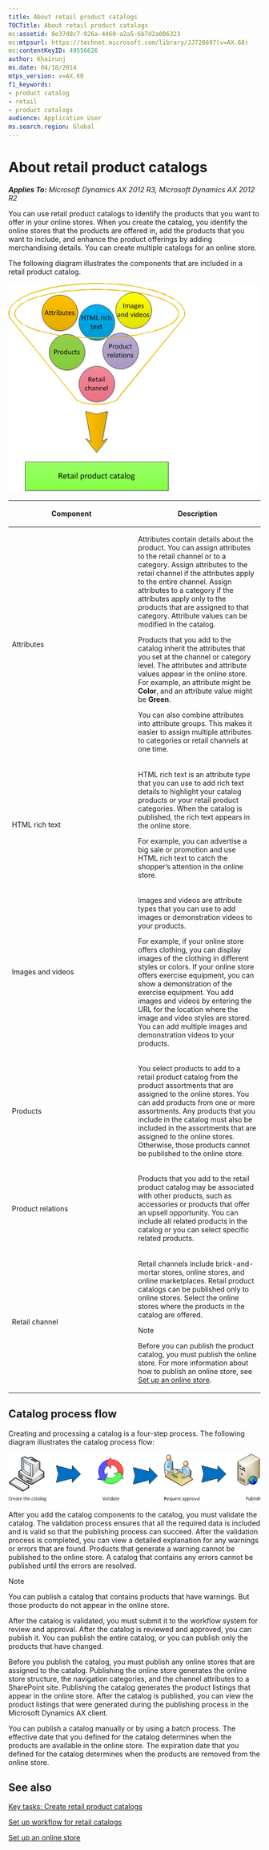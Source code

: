 ```yaml
---
title: About retail product catalogs
TOCTitle: About retail product catalogs
ms:assetid: 8e37d8c7-926a-4460-a2a5-6b7d2a086323
ms:mtpsurl: https://technet.microsoft.com/library/JJ728697(v=AX.60)
ms:contentKeyID: 49556626
author: Khairunj
ms.date: 04/18/2014
mtps_version: v=AX.60
f1_keywords:
- product catalog
- retail
- product catalogs
audience: Application User
ms.search.region: Global
---
```


# About retail product catalogs 


_**Applies To:** Microsoft Dynamics AX 2012 R3, Microsoft Dynamics AX 2012 R2_

You can use retail product catalogs to identify the products that you want to offer in your online stores. When you create the catalog, you identify the online stores that the products are offered in, add the products that you want to include, and enhance the product offerings by adding merchandising details. You can create multiple catalogs for an online store.

The following diagram illustrates the components that are included in a retail product catalog.

![Components in a retail product catalog](images/JJ728697.RetailProductCatalogComponents(AX.60).gif "Components in a retail product catalog")

<table>
<colgroup>
<col style="width: 50%" />
<col style="width: 50%" />
</colgroup>
<thead>
<tr class="header">
<th><p>Component</p></th>
<th><p>Description</p></th>
</tr>
</thead>
<tbody>
<tr class="odd">
<td><p>Attributes</p></td>
<td><p>Attributes contain details about the product. You can assign attributes to the retail channel or to a category. Assign attributes to the retail channel if the attributes apply to the entire channel. Assign attributes to a category if the attributes apply only to the products that are assigned to that category. Attribute values can be modified in the catalog.</p>
<p>Products that you add to the catalog inherit the attributes that you set at the channel or category level. The attributes and attribute values appear in the online store. For example, an attribute might be <strong>Color</strong>, and an attribute value might be <strong>Green</strong>.</p>
<p>You can also combine attributes into attribute groups. This makes it easier to assign multiple attributes to categories or retail channels at one time.</p></td>
</tr>
<tr class="even">
<td><p>HTML rich text</p></td>
<td><p>HTML rich text is an attribute type that you can use to add rich text details to highlight your catalog products or your retail product categories. When the catalog is published, the rich text appears in the online store.</p>
<p>For example, you can advertise a big sale or promotion and use HTML rich text to catch the shopper’s attention in the online store.</p>
<p></p></td>
</tr>
<tr class="odd">
<td><p>Images and videos</p></td>
<td><p>Images and videos are attribute types that you can use to add images or demonstration videos to your products.</p>
<p>For example, if your online store offers clothing, you can display images of the clothing in different styles or colors. If your online store offers exercise equipment, you can show a demonstration of the exercise equipment. You add images and videos by entering the URL for the location where the image and video styles are stored. You can add multiple images and demonstration videos to your products.</p></td>
</tr>
<tr class="even">
<td><p>Products</p></td>
<td><p>You select products to add to a retail product catalog from the product assortments that are assigned to the online stores. You can add products from one or more assortments. Any products that you include in the catalog must also be included in the assortments that are assigned to the online stores. Otherwise, those products cannot be published to the online store.</p></td>
</tr>
<tr class="odd">
<td><p>Product relations</p></td>
<td><p>Products that you add to the retail product catalog may be associated with other products, such as accessories or products that offer an upsell opportunity. You can include all related products in the catalog or you can select specific related products.</p></td>
</tr>
<tr class="even">
<td><p>Retail channel</p></td>
<td><p>Retail channels include brick-and-mortar stores, online stores, and online marketplaces. Retail product catalogs can be published only to online stores. Select the online stores where the products in the catalog are offered.</p>
<div class="alert">

> [!NOTE]
> <P>Before you can publish the product catalog, you must publish the online store. For more information about how to publish an online store, see <A href="set-up-an-online-store.md">Set up an online store</A>.</P>


</div></td>
</tr>
</tbody>
</table>


## Catalog process flow

Creating and processing a catalog is a four-step process. The following diagram illustrates the catalog process flow:

![Retail product catalog process flow](images/JJ728697.RetailCatalogProcess(AX.60).gif "Retail product catalog process flow")

  
After you add the catalog components to the catalog, you must validate the catalog. The validation process ensures that all the required data is included and is valid so that the publishing process can succeed. After the validation process is completed, you can view a detailed explanation for any warnings or errors that are found. Products that generate a warning cannot be published to the online store. A catalog that contains any errors cannot be published until the errors are resolved.


> [!NOTE]
> <P>You can publish a catalog that contains products that have warnings. But those products do not appear in the online store.</P>



After the catalog is validated, you must submit it to the workflow system for review and approval. After the catalog is reviewed and approved, you can publish it. You can publish the entire catalog, or you can publish only the products that have changed.

Before you publish the catalog, you must publish any online stores that are assigned to the catalog. Publishing the online store generates the online store structure, the navigation categories, and the channel attributes to a SharePoint site. Publishing the catalog generates the product listings that appear in the online store. After the catalog is published, you can view the product listings that were generated during the publishing process in the Microsoft Dynamics AX client.

You can publish a catalog manually or by using a batch process. The effective date that you defined for the catalog determines when the products are available in the online store. The expiration date that you defined for the catalog determines when the products are removed from the online store.

## See also

[Key tasks: Create retail product catalogs](key-tasks-create-retail-product-catalogs.md)

[Set up workflow for retail catalogs](set-up-workflow-for-retail-catalogs.md)

[Set up an online store](set-up-an-online-store.md)

  


